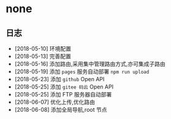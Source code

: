 # none


## 日志
- [2018-05-10] 环境配置
- [2018-05-13] 完善配置
- [2018-05-16] 添加路由,采用集中管理路由方式,亦可集成子路由
- [2018-05-19] 添加 `pages` 服务自动部署 `npm run upload`
- [2018-05-23] 添加 `github` Open API
- [2018-05-25] 添加 `gitee 码云` Open API
- [2018-05-25] 添加  FTP 服务器自动部署
- [2018-06-07] 优化上传,优化路由
- [2018-06-08] 添加全局导航,root 节点